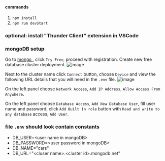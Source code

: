 #### commands
1. `npm install`
2. `npm run devStart`

### optional: install "Thunder Client" extension in VSCode

### mongoDB setup
Go to [mongo ](https://www.mongodb.com/), click `Try Free`, proceed with registration. Create new free database cluster deployment.
![image](https://github.com/jakubedzior/wsb-backend-sem-2/assets/63008584/d5b21ae5-01bd-41bc-aaf8-37297708c332)

Next to the cluster name click `Connect` button, choose `Device` and view the following URL details that you will need in the `.env` file.
![image](https://github.com/jakubedzior/wsb-backend-sem-2/assets/63008584/cb94ce57-c72f-4936-aa1f-1fda54cfa978)

On the left panel choose `Network Access`, `Add IP Address`, `Allow Access From Anywhere`.

On the left panel choose `Database Access`, `Add New Database User`, fill user name and password, click `Add Built In role` button with `Read and write to any database` access, `Add User`.

### file `.env` should look contain constants
- DB_USER=\<user name in mongoDB\>
- DB_PASSWORD=\<user password in mongoDB\>
- DB_NAME="cars"
- DB_URL="\<cluser name\>.\<cluster id\>.mongodb.net"
